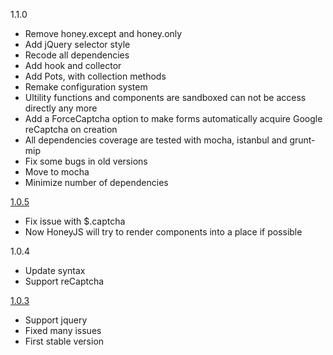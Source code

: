 1.1.0
 - Remove honey.except and honey.only
 - Add jQuery selector style
 - Recode all dependencies
 - Add hook and collector
 - Add Pots, with collection methods
 - Remake configuration system
 - Ultility functions and components are sandboxed can not be access directly any more
 - Add a ForceCaptcha option to make forms automatically acquire Google reCaptcha on creation
 - All dependencies coverage are tested with mocha, istanbul and grunt-mip
 - Fix some bugs in old versions
 - Move to mocha
 - Minimize number of dependencies

[1.0.5](//github.com/hungluu/HoneyJS/releases/tag/1.0.5)
 - Fix issue with $.captcha
 - Now HoneyJS will try to render components into a place if possible

1.0.4
 - Update syntax
 - Support reCaptcha

[1.0.3](//github.com/hungluu/HoneyJS/releases/tag/1.0.3)
 - Support jquery
 - Fixed many issues
 - First stable version